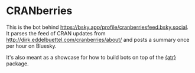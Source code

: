 # CRANberries

This is the bot behind <https://bsky.app/profile/cranberriesfeed.bsky.social>.
It parses the feed of CRAN updates from <http://dirk.eddelbuettel.com/cranberries/about/> and posts a summary once per hour on Bluesky.

It's also meant as a showcase for how to build bots on top of the [{atr}](https://jbgruber.github.io/atr/) package.
